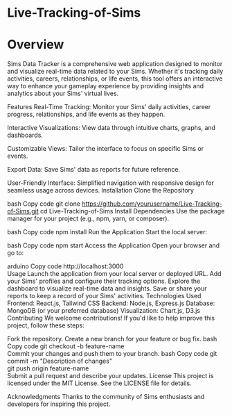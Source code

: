 # Live-Tracking-of-Sims
# Overview
Sims Data Tracker is a comprehensive web application designed to monitor and visualize real-time data related to your Sims. Whether it's tracking daily activities, careers, relationships, or life events, this tool offers an interactive way to enhance your gameplay experience by providing insights and analytics about your Sims' virtual lives.

Features
Real-Time Tracking: Monitor your Sims' daily activities, career progress, relationships, and life events as they happen.

Interactive Visualizations: View data through intuitive charts, graphs, and dashboards.

Customizable Views: Tailor the interface to focus on specific Sims or events.

Export Data: Save Sims' data as reports for future reference.

User-Friendly Interface: Simplified navigation with responsive design for seamless usage across devices.
Installation
Clone the Repository

bash
Copy code
git clone https://github.com/yourusername/Live-Tracking-of-Sims.git
cd Live-Tracking-of-Sims
Install Dependencies
Use the package manager for your project (e.g., npm, yarn, or composer).

bash
Copy code
npm install
Run the Application
Start the local server:

bash
Copy code
npm start
Access the Application
Open your browser and go to:

arduino
Copy code
http://localhost:3000  
Usage
Launch the application from your local server or deployed URL.
Add your Sims' profiles and configure their tracking options.
Explore the dashboard to visualize real-time data and insights.
Save or share your reports to keep a record of your Sims' activities.
Technologies Used
Frontend: React.js, Tailwind CSS
Backend: Node.js, Express.js
Database: MongoDB (or your preferred database)
Visualization: Chart.js, D3.js
Contributing
We welcome contributions! If you'd like to help improve this project, follow these steps:

Fork the repository.
Create a new branch for your feature or bug fix.
bash
Copy code
git checkout -b feature-name  
Commit your changes and push them to your branch.
bash
Copy code
git commit -m "Description of changes"  
git push origin feature-name  
Submit a pull request and describe your updates.
License
This project is licensed under the MIT License. See the LICENSE file for details.

Acknowledgments
Thanks to the community of Sims enthusiasts and developers for inspiring this project.



